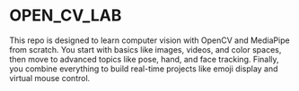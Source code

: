 # OPEN_CV_LAB
This repo is designed to learn computer vision with OpenCV and MediaPipe from scratch. You start with basics like images, videos, and color spaces, then move to advanced topics like pose, hand, and face tracking. Finally, you combine everything to build real-time projects like emoji display and virtual mouse control.
